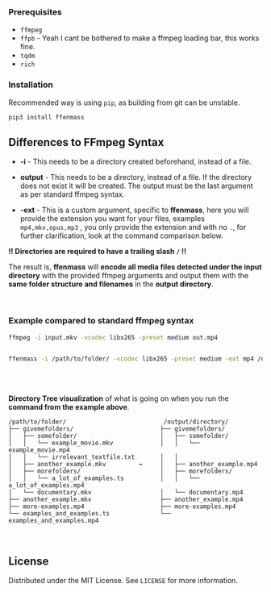 ### Prerequisites

 - `ffmpeg`
 - `ffpb` - Yeah I cant be bothered to make a ffmpeg loading bar, this works fine.
 - `tqdm`
 - `rich`


### Installation

Recommended way is using `pip`, as building from git can be unstable.
   ```bash
   pip3 install ffenmass
   ```


## Differences to FFmpeg Syntax

- **-i** - This needs to be a directory created beforehand, instead of a file.

- **output** - This needs to be a directory, instead of a file. If the directory does not exist it will be created. The output must be the last argument as per standard ffmpeg syntax.


- **-ext** - This is a custom argument, specific to **ffenmass**, here you will provide the extension you want for your files, examples `mp4,mkv,opus,mp3` , you only provide the extension and with no `.`, for further clarification, look at the command comparison below.

**!! Directories are required to have a trailing slash `/` !!**

The result is, **ffenmass** will **encode all media files detected under the input directory** with the provided ffmpeg arguments and output them with the **same folder structure and filenames** in the **output directory**.

<br>

### Example compared to standard ffmpeg syntax
```bash
ffmpeg -i input.mkv -vcodec libx265 -preset medium out.mp4


ffenmass -i /path/to/folder/ -vcodec libx265 -preset medium -ext mp4 /output/directory/
```
<br>
<br>

**Directory Tree visualization** of what is going on when you run the **command from the example above**.
```
/path/to/folder/                           /output/directory/
├── givemefolders/                        ├── givemefolders/      
│   ├── somefolder/                       │   ├── somefolder/
│   │   └── example_movie.mkv             │   │   └── example_movie.mp4
│   │   └── irrelevant_textfile.txt       │   │   
│   ├── another_example.mkv         →     │   ├── another_example.mp4
│   ├── morefolders/                      │   ├── morefolders/
│   │   └── a_lot_of_examples.ts          │   │   └── a_lot_of_examples.mp4  
│   └── documentary.mkv                   │   └── documentary.mp4
├── another_example.mkv                   ├── another_example.mp4
├── more-examples.mp4                     ├── more-examples.mp4 
└── examples_and_examples.ts              └── examples_and_examples.mp4

```



<br>


## License

Distributed under the MIT License. See `LICENSE` for more information.

